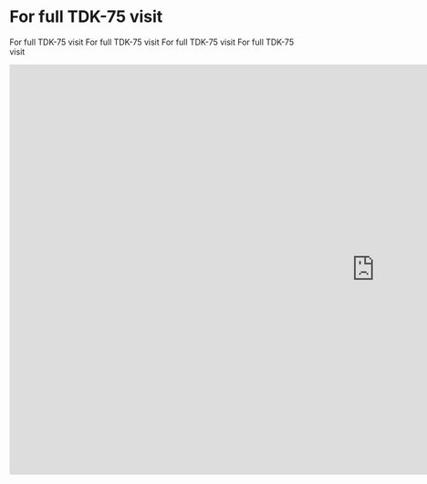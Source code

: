 # For full TDK-75 visit

For full TDK-75 visit For full TDK-75 visit For full TDK-75 visit For full TDK-75 visit

<div class="video-wrapper">
    <iframe  width="1280" height="720"  src="https://www.youtube.com/embed/6viIpzh7ylM?si=yQ0pu7kcst_RC3NR" title="YouTube video player" frameborder="0" allow="accelerometer; autoplay; clipboard-write; encrypted-media; gyroscope; picture-in-picture; web-share" referrerpolicy="strict-origin-when-cross-origin" allowfullscreen></iframe>
</div>

